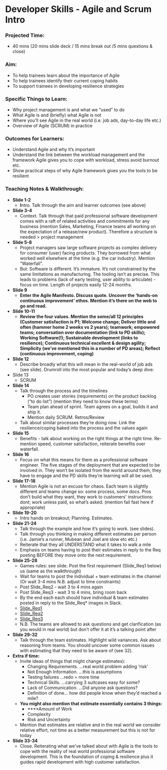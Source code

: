 # Developer Skills - Agile and Scrum Intro



### **Projected Time:** 

* 40 mins \(20 mins slide deck / 15 mins break out /5 mins questions & close\)

### **Aim:**

* To help trainees learn about the importance of Agile
* To help trainees identify their current coping habits
* To support trainees in developing resilience strategies

### **Specific Things to Learn:**

* Why project management is and what we “used” to do
* What Agile is and \(briefly\) what Agile is not
* Where you’ll see Agile in the real world \(i.e. job ads, day-to-day life etc.\)
* Overview of Agile \(SCRUM\) in practice

### **Outcomes for Learners:**

* Understand Agile and why it’s important
* Understand the link between the workload management and the framework Agile gives you to cope with workload, stress avoid burnout etc.
* Show practical steps of why Agile framework gives you the tools to be resilient

### **Teaching Notes & Walkthrough:**

* **Slide 1-2**
  * **I**ntro. Talk through the aim and learner outcomes \(see above\)
* **Slide 3-4**
  * Context. Talk through that paid professional software development comes with a raft of related activities and commitments for any business \(mention Sales, Marketing, Finance teams all working on the expectation of a release/new product\). Therefore a structure is needed &gt; project management
* **Slide 5-8**
  * Project managers saw large software projects as complex delivery for consumer \(user\) facing products. They borrowed from what worked well elsewhere at the time \(e.g. the car industry\). Mention “Waterfall”. 
  * But: Software is different. It’s immature. It’s not constrained by the same limitations as manufacturing. The tooling isn’t as precise. This leads to problems \(lack of early testing, user ability to articulate\) - focus on time. Length of projects easily 12-24 months. 
* **Slide 9**
  * **Enter the Agile Manifesto. Discuss quote. Uncover the ‘hands-on continuous improvement’ ethos. Mention it’s there on the web to go and read.**
* **Slide 10-11**
  * **Review the four values. Mention the some/all 12 principles \(Customer satisfaction is P1; Welcome change; Deliver little and often \(hammer home 2 weeks vs 2 years\); teamwork; empowered teams; conversation over documentation \(link to PD skills\); Working Software\(!\); Sustainable development \(links to resilience\); Continuous technical excellent & design agility; Simplicity \(we’ve mentioned this in a number of PD areas\); Reflect \(continuous improvement, coping\)**
* **Slide 12**
  * Describe broadly what this will mean in the real-world of job ads \(see slide\). Drumroll into the most popular and today’s deep dive: 
* Slide 13
  * SCRUM 
* **Slide 14**
  * Talk through the process and the timelines
    * PO creates user stories \(requirements\) on the product backlog \(“to do list”\) \(mention they need to know these terms\)
    * Team plan ahead of sprint. Team agrees on a goal, builds it and ship it. 
    * Mention daily SCRUM. Retros/Review
  * Talk about similar processes they’re doing now. Link the resilience/coping baked into the process and the values again
* **Slide 15**
  * Benefits - talk about working on the right things at the right time. Re-mention speed, customer satisfaction, reiterate benefits over waterfall. 
* **Slide 16**
  * Focus on what this means for them as a professional software engineer. The five stages of the deployment that are expected to be involved in. They won’t be isolated from the world around them, they have to engage and the PD skills they’re learning will all be used.
* **Slide 17-18**
  * Mention Agile is not an excuse for chaos. Each team is slightly different and teams change so: some process, some docs. Pros don’t build what they want, they work to customers' instructions: dont; work unless paid, so what’s asked. \(mention fail fast here if appropriate\) 
* **Slide 19-20**
  * Intro hands on breakout; Planning. Estimates. 
* **Slide 21-24**
  * Talk through the example and how it’s going to work. \(see slides\).
  * Talk through you thinking in making different estimates per person \(i.e. Jamie’s a runner, Mubean and Joel are slow etc etc.\)
  * Reiterate that they all UNDERSTAND what it takes to walk a mile
  * Emphasis on teams having to post their estimates in reply to the Req posting BEFORE they move onto the next requirement.
* **Slide 25-28**
  * Games rules: see slide. Post the first requirement \(Slide\_Req1 below\) us \(same as the walkthrough\)
  * Wait for teams to post the individual + team estimates in the channel \(Or wait 3-4 mins N.B. adjust to time constraints\)
  * Post Slide\_Req2 - wait 3 to 4 mins again
  * Post Slide\_Req3 - wait 3 to 4 mins, bring room back
  * By the end each each should have individual & team estimates posted in reply to the Slide\_Req\* images in Slack. 
  * [Slide\_Req1](https://drive.google.com/file/d/1bNaHIGWW7Uco6WGDdFUhOEU2PV_yDl2l/view?usp=sharing)
  * [Slide\_Req2](https://drive.google.com/file/d/1gCwVeHEauKfG7GBYTxwexuEwLy0cic7-/view?usp=sharing)
  * [Slide\_Req3](https://drive.google.com/file/d/1TzkJZK91PSvpGzjwRMiUFExr6UmOSv3B/view?usp=sharing)
  * N.B. The teams are allowed to ask questions and get clarification \(as you would in real world\) but don’t offer it at it’s a talking point after
* **Slide 29-32**
  * Talk through the team estimates. Highlight wild variances. Ask about reasoning from teams. You should uncover some common issues with estimating that they need to be aware of \(see 32\). 
* **Extra if time:**
  * Invite ideas of things that might change estimates\):
    * Changing Requirements. ...real world problem adding ‘risk’
    * Not Enough Information. ...this is assumptions
    * Testing failures ...redo = more time
    * Technical Skills. ...carrying 3 suitcases easy for some?
    * Lack of Communication. ...Did anyone ask questions?
    * Definition of done… how did people know when they’d reached a mile?
  * **You might also mention that estimate essentially contains 3 things:**
    *  ****Amount of Work
    * Complexity
    * Risk and Uncertainty
  * Mention that estimates are relative and in the real world we consider relative effort, not time as a better measurement but this is not for today 
* **Slide 33-34**
  * Close. Reiterating what we’ve talked about with Agile is the tools to cope with the reality of real world professional software development. This is the foundation of coping & resilience plus it guides rapid development with high customer satisfaction. 

